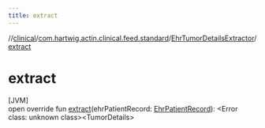 ```yaml
---
title: extract
---
```

//[clinical](../../../index.html)/[com.hartwig.actin.clinical.feed.standard](../index.html)/[EhrTumorDetailsExtractor](index.html)/[extract](extract.html)



# extract



[JVM]\
open override fun [extract](extract.html)(ehrPatientRecord: [EhrPatientRecord](../-ehr-patient-record/index.html)): &lt;Error class: unknown class&gt;&lt;TumorDetails&gt;




